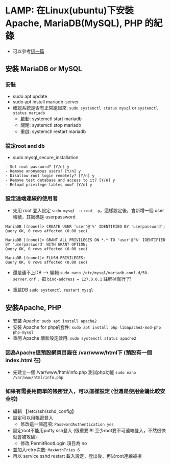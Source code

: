 # LAMP: 在Linux(ubuntu)下安裝Apache, MariaDB(MySQL), PHP 的紀錄

- 可以參考[這一篇](https://medium.com/@rommelhong/ubuntu-18-04-lts-apache-mysql-php-lamp-%E5%AE%89%E8%A3%9D%E8%A8%AD%E5%AE%9A-c46e6f54f254)

## 安裝 MariaDB or MySQL

### 安裝
- sudo apt update
- sudo apt install mariadb-server
- 確認系統是否有正常跑起來: `sudo systemctl status mysql` or `systemctl status mariadb`
  - 啟動: systemctl start mariadb
  - 關閉: systemctl stop mariadb
  - 重啟: systemctl restart mariadb

### 設定root and db

- sudo mysql_secure_installation

```
- Set root password? [Y/n] y
- Remove anonymous users? [Y/n] y
- Disallow root login remotely? [Y/n] y
- Remove test database and access to it? [Y/n] y
- Reload privilege tables now? [Y/n] y
```

### 設定遠端連線的使用者

- 先用 root 登入設定 `sudo mysql -u root -p`，這樣設定後，會新增一個 user 帳號，其密碼是 userpassword

```
MariaDB [(none)]> CREATE USER 'user'@'%' IDENTIFIED BY 'userpassword';                          
Query OK, 0 rows affected (0.00 sec)
                                                                                                                   
MariaDB [(none)]> GRANT ALL PRIVILEGES ON *.* TO 'user'@'%' IDENTIFIED BY 'userpassword' WITH GRANT OPTION; 
Query OK, 0 rows affected (0.00 sec)
                                                                                                                   
MariaDB [(none)]> FLUSH PRIVILEGES;                                                                                
Query OK, 0 rows affected (0.00 sec)
```

- 還是連不上DB --> 編輯 `sudo nano /etc/mysql/mariadb.conf.d/50-server.cnf` ，把 `bind-address = 127.0.0.1` 註解掉就行了!

- 重啟DB `sudo systemctl restart mysql`

## 安裝Apache, PHP

- 安裝 Apache: `sudo apt install apache2`
- 安裝 Apache for php的套件:  `sudo apt install php libapache2-mod-php php-mysql`
- 重開 Apache 讓新設定啟用: `sudo systemctl status apache2`



### 因為Apache這預設網頁目錄在 /var/www/html下 (預設有一個 index.html 在)

- 先建立一個 /var/www/html/info.php 測試php功能
`sudo nano /var/www/html/info.php`

### 如果有需要用簡單的帳密登入，可以這樣設定 (但還是使用金鑰比較安全啦)
- 編輯 【/etc/ssh/sshd_config】
- 設定可以用帳密登入
  - 修改這一個選項: `PasswordAuthentication yes`
- 設定root不能用putty ssh登入 (很重要!!!! 至少root要不可遠端登入，不然很快就會被攻破)
  - 修改 PermitRootLogin 項目為 no
- 並加入retry次數: `MaxAuthTries 6`
- 再以 service sshd restart 載入設定，登出後，再以root連線被拒
